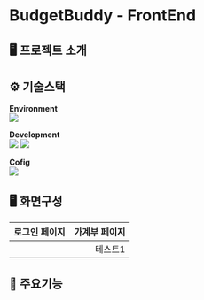# BudgetBuddy - FrontEnd

🖥️ 프로젝트 소개
-------------
  
  
⚙️ 기술스택
-------------
**Environment**  
<img src="https://img.shields.io/badge/Visual_Studio_Code-0078D4?style=for-the-badge&logo=visual%20studio%20code&logoColor=white"/> 
  
**Development**  
<img src="https://img.shields.io/badge/JavaScript-F7DF1E?style=for-the-badge&logo=JavaScript&logoColor=white"/> <img src="https://img.shields.io/badge/React-20232A?style=for-the-badge&logo=react&logoColor=61DAFB"/> 
  
**Cofig**  
<img src="https://img.shields.io/badge/npm-CB3837?style=for-the-badge&logo=npm&logoColor=white"/> 
  
  
🖥️ 화면구성
-------------
|로그인 페이지|가계부 페이지|
|:---|---:|
||테스트1|테스트2||
  
  
  
📌 주요기능
-------------

